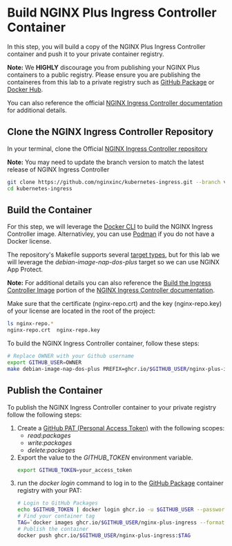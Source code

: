 # Build NGINX Plus Ingress Controller Container
In this step, you will build a copy of the NGINX Plus Ingress Controller container and push it to your private container registry.

**Note:** We **HIGHLY** discourage you from publishing your NGINX Plus containers to a public registry. Please ensure you are publishing the containeres from this lab to a private registry such as [GitHub Package](https://github.com/features/packages) or [Docker Hub](https://hub.docker.com/). 

You can also reference the official [NGINX Ingress Controller documentation](https://docs.nginx.com/nginx-ingress-controller/) for additional details.

## Clone the NGINX Ingress Controller Repository
In your terminal, clone the Official [NGINX Ingress Controller repository](https://github.com/nginxinc/kubernetes-ingress.git)

**Note:** You may need to update the branch version to match the latest release of NGINX Ingress Controller

```bash
git clone https://github.com/nginxinc/kubernetes-ingress.git --branch v2.2.2
cd kubernetes-ingress
```

## Build the Container
For this step, we will leverage the [Docker CLI](https://docs.docker.com/engine/install/) to build the NGINX Ingress Controller image. Alternativley, you can use [Podman](https://podman.io/) if you do not have a Docker license. 

The repository's Makefile supports several [target types](https://docs.nginx.com/nginx-ingress-controller/installation/building-ingress-controller-image/#makefile-targets), but for this lab we will leverage the *debian-image-nap-dos-plus* target so we can use NGINX App Protect.

**Note:** For additional details you can also reference the [Build the Ingress Controller Image](https://docs.nginx.com/nginx-ingress-controller/installation/building-ingress-controller-image/) portion of the [NGINX Ingress Controller documentation](https://docs.nginx.com/nginx-ingress-controller/).

Make sure that the certificate (nginx-repo.crt) and the key (nginx-repo.key) of your license are located in the root of the project:
```bash
ls nginx-repo.*
nginx-repo.crt  nginx-repo.key
```

To build the NGINX Ingress Controller container, follow these steps:
```bash
# Replace OWNER with your Github username
export GITHUB_USER=OWNER
make debian-image-nap-dos-plus PREFIX=ghcr.io/$GITHUB_USER/nginx-plus-ingress TARGET=container

```

## Publish the Container
To publish the NGINX Ingress Controller container to your private registry follow the following steps:
1. Create a [GitHub PAT (Personal Access Token)](https://docs.github.com/en/authentication/keeping-your-account-and-data-secure/creating-a-personal-access-token) with the following scopes:
    - *read:packages*
    - *write:packages*
    - *delete:packages*
1. Export the value to the *GITHUB_TOKEN* environment variable.
    ```bash
    export GITHUB_TOKEN=your_access_token
    ```
1. run the *docker login* command to log in to the [GitHub Package](https://github.com/features/packages) container registry with your PAT:
    ```bash
    # Login to GitHub Packages
    echo $GITHUB_TOKEN | docker login ghcr.io -u $GITHUB_USER --password-stdin 
    # Find your container tag
    TAG=`docker images ghcr.io/$GITHUB_USER/nginx-plus-ingress --format "{{.Tag}}"`
    # Publish the container
    docker push ghcr.io/$GITHUB_USER/nginx-plus-ingress:$TAG
